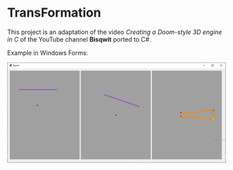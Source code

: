 # TransFormation

This project is an adaptation of the video *Creating a Doom-style 3D engine in C* of the YouTube channel **Bisqwit** ported to C#.

Example in Windows Forms:

![Screen Capture](./ScreenCapture.png)